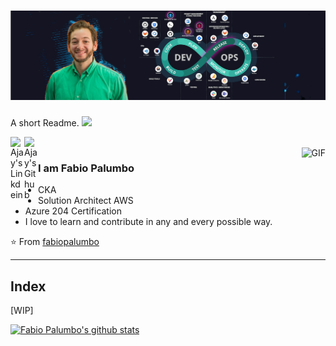 # ![Hi 👋, I'm Fabio Palumbo, A passionate DevopS /SRE 👨‍💻 from Buenos Aires, Argentina](/images/header.png)

A short Readme.  <img src="https://raw.githubusercontent.com/iampavangandhi/iampavangandhi/master/gifs/Hi.gif" width="30px"></h2>

<a href="https://www.linkedin.com/in/fppalumbo/">
  <img align="left" alt="Ajay's Linkdein" width="22px" src="https://cdn.jsdelivr.net/npm/simple-icons@v3/icons/linkedin.svg" />
</a>
<a href="https://github.com/fabiopalumbo">
  <img align="left" alt="Ajay's Github" width="22px" src="https://cdn.jsdelivr.net/npm/simple-icons@v3/icons/github.svg" />
</a>
<br />
<img align="right" alt="GIF" src="https://media.giphy.com/media/13HgwGsXF0aiGY/giphy.gif" />



### I am Fabio Palumbo
- CKA 
- Solution Architect AWS
- Azure 204 Certification
- I love to learn and contribute in any and every possible way.

⭐️ From [fabiopalumbo](https://https://github.com/fabiopalumbo/)

--------------------------------------------------------------------------------------------------------------------------------------------

## Index
[WIP]

[![Fabio Palumbo's github stats](https://github-readme-stats.vercel.app/api?username=fabiopalumbo)](https://github.com/anuraghazra/github-readme-stats)



